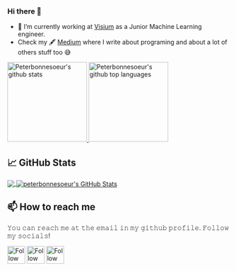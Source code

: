 ### Hi there 👋

- 🔭 I’m currently working at [Visium](visium.ch) as a Junior Machine Learning engineer.
- Check my 🖋 [Medium](https://medium.com/@peterbonnesoeur) where I write about programing and about a lot of others stuff too 😅  

<a href="https://github.com/appleboy">
<img height="180em" src="https://github-readme-stats.vercel.app/api?username=peterbonnesoeur&show_icons=true&theme=merko&count_private=true" alt="Peterbonnesoeur's github stats" />
  <img height="180em" src="https://github-readme-stats.vercel.app/api/top-langs/?username=peterbonnesoeur&theme=merko&layout=compact" alt="Peterbonnesoeur's github top languages" />
</a>
<br/>



## &#x1f4c8; **GitHub Stats** 

<a href="https://github.com/peterbonnesoeur/peterbonnesoeur">
  <img align="center" src="https://github-readme-stats.vercel.app/api/top-langs/?username=peterbonnesoeur&hide=java,html,tex&title_color=ffffff&text_color=c9cacc&icon_color=2bbc8a&bg_color=1d1f21&langs_count=3" />
</a>
<a href="https://github.com/peterbonnesoeur/peterbonnesoeur">
  <img align="center" src="https://github-readme-stats.vercel.app/api?username=peterbonnesoeur&show_icons=true&line_height=27&count_private=true&title_color=ffffff&text_color=c9cacc&icon_color=2bbc8a&bg_color=1d1f21" alt="peterbonnesoeur's GitHub Stats" />
</a>


## 📫 **How to reach me**
𝚈𝚘𝚞 𝚌𝚊𝚗 𝚛𝚎𝚊𝚌𝚑 𝚖𝚎 𝚊𝚝 𝚝𝚑𝚎 𝚎𝚖𝚊𝚒𝚕 𝚒𝚗 𝚖𝚢 𝚐𝚒𝚝𝚑𝚞𝚋 𝚙𝚛𝚘𝚏𝚒𝚕𝚎. 𝙵𝚘𝚕𝚕𝚘𝚠 𝚖𝚢 𝚜𝚘𝚌𝚒𝚊𝚕𝚜!

[<img src="https://raw.githubusercontent.com/peterbonnesoeur/peterbonnesoeur/master/socials/linkedin.png" height="40em" align="center" alt="Follow peterbonnesoeur on LinkedIn" title="Follow peterbonnesoeur on LinkedIn (Face reveal imminent)"/>](https://www.linkedin.com/in/maxime-bonnesoeur/?locale=en_US)
[<img src="https://raw.githubusercontent.com/peterbonnesoeur/peterbonnesoeur/master/socials/twitter.svg" height="40em" align="center" alt="Follow peterbonnesoeur on Twitter" title="Follow peterbonnesoeur on Twitter"/>](https://twitter.com/peterbonnesoeu)
[<img src="https://raw.githubusercontent.com/peterbonnesoeur/peterbonnesoeur/master/socials/medium.svg" height="40em" align="center" alt="Follow peterbonnesoeur on Medium" title="Follow peterbonnesoeur on Medium"/>](https://medium.com/@peterbonnesoeur)
<!---

<a href="https://github.com/peterbonnesoeur/python-project-blueprint">
  <img align="center" src="https://github-readme-stats.vercel.app/api/pin/?username=peterbonnesoeur&repo=python-project-blueprint&title_color=ffffff&text_color=c9cacc&icon_color=2bbc8a&bg_color=1d1f21" />
</a>

<a href="https://github.com/peterbonnesoeur/go-project-blueprint">
  <img align="center" src="https://github-readme-stats.vercel.app/api/pin/?username=peterbonnesoeur&repo=go-project-blueprint&title_color=ffffff&text_color=c9cacc&icon_color=2bbc8a&bg_color=1d1f21" />
</a>    
-->

